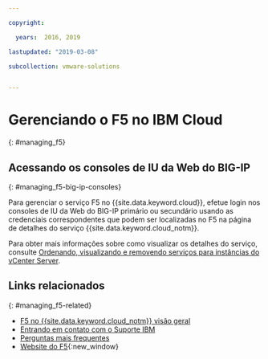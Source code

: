 ```yaml
---

copyright:

  years:  2016, 2019

lastupdated: "2019-03-08"

subcollection: vmware-solutions


---
```


# Gerenciando o F5 no IBM Cloud
{: #managing_f5}

## Acessando os consoles de IU da Web do BIG-IP
{: #managing_f5-big-ip-consoles}

Para gerenciar o serviço F5 no {{site.data.keyword.cloud}}, efetue login nos consoles de IU da Web do BIG-IP primário ou secundário usando as credenciais correspondentes que podem ser localizadas no F5 na página de detalhes do serviço {{site.data.keyword.cloud_notm}}.

Para obter mais informações sobre como visualizar os detalhes do serviço, consulte [Ordenando, visualizando e removendo serviços para instâncias do vCenter Server](/docs/services/vmwaresolutions/vcenter?topic=vmware-solutions-vc_addingremovingservices).

## Links relacionados
{: #managing_f5-related}

* [F5 no {{site.data.keyword.cloud_notm}} visão geral](/docs/services/vmwaresolutions/services?topic=vmware-solutions-f5_considerations)
* [Entrando em contato com o Suporte IBM](/docs/services/vmwaresolutions/vmonic?topic=vmware-solutions-trbl_support)
* [Perguntas mais frequentes](/docs/services/vmwaresolutions/vmonic?topic=vmware-solutions-faq)
* [Website do F5](https://f5.com/){:new_window}
